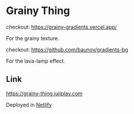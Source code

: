 
# Grainy Thing


checkout: https://grainy-gradients.vercel.app/

For the grainy texture.

checkout: https://github.com/baunov/gradients-bg

For the lava-lamp effect.

## Link

https://grainy-thing.jujiplay.com

Deployed in [Netlify](https://www.netlify.com/)
